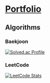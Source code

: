 # [Portfolio](https://bogyeom-portfolio.vercel.app/)


## Algorithms
### Baekjoon
[![Solved.ac Profile](http://mazassumnida.wtf/api/v2/generate_badge?boj=95bogyeom)]([https://solved.ac/95bogyeom](https://solved.ac/profile/95bogyeom)/)

### LeetCode
[![LeetCode Stats](https://leetcard.jacoblin.cool/bokyum?theme=nord&font=Noto%20Sans%20KR)](https://leetcode.com/bokyum)

<!--
**bokyum/bokyum** is a ✨ _special_ ✨ repository because its `README.md` (this file) appears on your GitHub profile.

Here are some ideas to get you started:

- 🔭 I’m currently working on ...
- 🌱 I’m currently learning ...
- 👯 I’m looking to collaborate on ...
- 🤔 I’m looking for help with ...
- 💬 Ask me about ...
- 📫 How to reach me: ...
- 😄 Pronouns: ...
- ⚡ Fun fact: ...
-->

